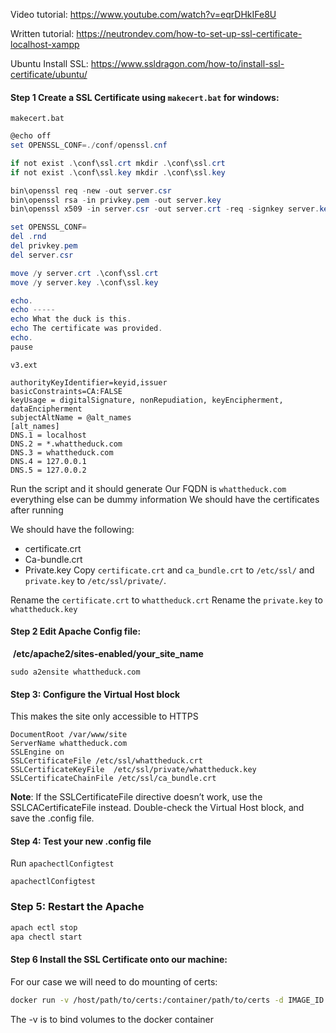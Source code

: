 Video tutorial: https://www.youtube.com/watch?v=eqrDHkIFe8U

Written tutorial: https://neutrondev.com/how-to-set-up-ssl-certificate-localhost-xampp

Ubuntu Install SSL: https://www.ssldragon.com/how-to/install-ssl-certificate/ubuntu/


#### Step 1 Create a SSL Certificate using `makecert.bat` for windows:
`makecert.bat`
```powershell
@echo off
set OPENSSL_CONF=./conf/openssl.cnf

if not exist .\conf\ssl.crt mkdir .\conf\ssl.crt
if not exist .\conf\ssl.key mkdir .\conf\ssl.key

bin\openssl req -new -out server.csr
bin\openssl rsa -in privkey.pem -out server.key
bin\openssl x509 -in server.csr -out server.crt -req -signkey server.key -days 1825 -extfile v3.ext

set OPENSSL_CONF=
del .rnd
del privkey.pem
del server.csr

move /y server.crt .\conf\ssl.crt
move /y server.key .\conf\ssl.key

echo.
echo -----
echo What the duck is this.
echo The certificate was provided.
echo.
pause
```

`v3.ext`
```
authorityKeyIdentifier=keyid,issuer
basicConstraints=CA:FALSE
keyUsage = digitalSignature, nonRepudiation, keyEncipherment, dataEncipherment
subjectAltName = @alt_names
[alt_names]
DNS.1 = localhost
DNS.2 = *.whattheduck.com
DNS.3 = whattheduck.com
DNS.4 = 127.0.0.1
DNS.5 = 127.0.0.2
```
Run the script and it should generate
	Our FQDN is `whattheduck.com` everything else can be dummy information
	We should have the certificates after running

We should have the following:
- certificate.crt
- Ca-bundle.crt
- Private.key
Copy `certificate.crt` and `ca_bundle.crt` to `/etc/ssl/` and `private.key` to `/etc/ssl/private/`.

Rename the `certificate.crt` to `whattheduck.crt`
Rename the `private.key` to `whattheduck.key`


#### Step 2 Edit Apache Config file:
 **/etc/apache2/sites-enabled/your_site_name**
```
sudo a2ensite whattheduck.com
```

#### Step 3: Configure the Virtual Host block
This makes the site only accessible to HTTPS
```
DocumentRoot /var/www/site  
ServerName whattheduck.com  
SSLEngine on  
SSLCertificateFile /etc/ssl/whattheduck.crt  
SSLCertificateKeyFile  /etc/ssl/private/whattheduck.key  
SSLCertificateChainFile /etc/ssl/ca_bundle.crt
```
**Note**: If the SSLCertificateFile directive doesn’t work, use the SSLCACertificateFile instead.
Double-check the Virtual Host block, and save the .config file.

#### Step 4: Test your new .config file
Run `apachectlConfigtest`
```
apachectlConfigtest
```

### Step 5: Restart the Apache
```bash
apach ectl stop
apa chectl start
```

#### Step 6 Install the SSL Certificate onto our machine:
For our case we will need to do mounting of certs:
```bash
docker run -v /host/path/to/certs:/container/path/to/certs -d IMAGE_ID "update-ca-certificates"
```
The -v is to bind volumes to the docker container
